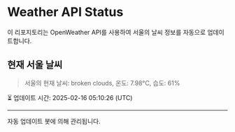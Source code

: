 
# Weather API Status

이 리포지토리는 OpenWeather API를 사용하여 서울의 날씨 정보를 자동으로 업데이트합니다.

## 현재 서울 날씨
> 서울의 현재 날씨: broken clouds, 온도: 7.98°C, 습도: 61%

⏳ 업데이트 시간: 2025-02-16 05:10:26 (UTC)

---
자동 업데이트 봇에 의해 관리됩니다.
